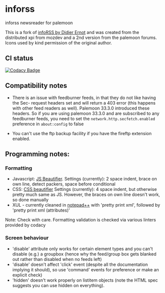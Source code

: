 # inforss

inforss newsreader for palemoon

This is a fork of [infoRSS by Didier Ernot](http://inforss.mozdev.org/index.html) and was created from the distributed xpi from mozdev and a 2nd version from the palemoon forums. Icons used by kind permission of the original author.

## CI status

[![Codacy Badge](https://api.codacy.com/project/badge/Grade/f53b72b001a64359a9ee475049d5e7c9)](https://app.codacy.com/app/ThosRTanner/inforss?utm_source=github.com&utm_medium=referral&utm_content=ThosRTanner/inforss&utm_campaign=Badge_Grade_Settings)

## Compatibility notes

* There is an issue with feedburner feeds, in that they do not like having the Sec- request headers set and will return a 403 error (this happens with other feed readers as well). Palemoon 33.3.0 introduced these headers. So if you are using palemoon 33.3.0 and are subscribed to any feedburner feeds, you need to set the `network.http.secfetch.enabled` preference in `about:config` to false

* You can't use the ftp backup facility if you have the fireftp extension enabled.

## Programming notes:

### Formatting

* Javascript: [JS Beautifier](http://jsbeautifier.org/). Settings (currently): 2 space indent, brace on own line, detect packers, space before conditional
* CSS: [CSS beautifier](http://www.cleancss.com/css-beautify/) Settings (currently): 4 space indent, but otherwise pretty much same as JS.
However, the braces on own line doesn't work, so done manually
* XUL - currently cleaned in [notepad++](https://notepad-plus-plus.org/) with 'pretty print xml', followed by 'pretty print xml (attributes)'

Note: Check with care. Formatting validation is checked via various linters provided by codacy

### Screen behaviour

* 'disable' attribute only works for certain element types and you can't disable (e.g.) a groupbox (hence why the feed/group box gets blanked out rather than disabled when no feeds left)
* 'disable' doesn't affect 'click' event (despite all the documentation implying it should), so use 'command' events for preference or make an explicit check)
* 'hidden' doesn't work properly on listitem objects (note the HTML spec suggests you can use hidden on everything).
